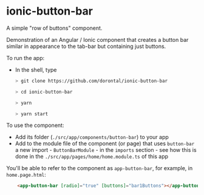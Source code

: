 # ionic-button-bar
A simple "row of buttons" component.

Demonstration of an Angular / Ionic component that creates a button bar similar in appearance to the tab-bar but containing just buttons.

To run the app:
* In the shell, type
  ```bash
  > git clone https://github.com/dorontal/ionic-button-bar

  > cd ionic-button-bar

  > yarn

  > yarn start
  ```
To use the component:
* Add its folder (`./src/app/components/button-bar`)
to your app
* Add to the module file of the component (or page) that uses `button-bar` a
  new import - `ButtonBarModule` - in the `imports` section - see how this
  is done in the `./src/app/pages/home/home.module.ts` of this app

You'll be able to refer to the component as `app-button-bar`, for
example, in `home.page.html`:
```html
    <app-button-bar [radio]="true" [buttons]="bar1Buttons"></app-button-bar>
```
